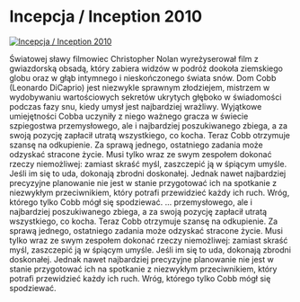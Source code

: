 Incepcja / Inception 2010 
=============
[![Incepcja / Inception 2010 ](http://vidos.pl/images/player.gif)](http://vidos.pl/incepcja-inception-2010)

 Światowej sławy filmowiec Christopher Nolan wyreżyserował film z gwiazdorską obsadą, który zabiera widzów w podróż dookoła ziemskiego globu oraz w głąb intymnego i nieskończonego świata snów. Dom Cobb (Leonardo DiCaprio) jest niezwykle sprawnym złodziejem, mistrzem w wydobywaniu wartościowych sekretów ukrytych głęboko w świadomości podczas fazy snu, kiedy umysł jest najbardziej wrażliwy. Wyjątkowe umiejętności Cobba uczyniły z niego ważnego gracza w świecie szpiegostwa przemysłowego, ale i najbardziej poszukiwanego zbiega, a za swoją pozycję zapłacił utratą wszystkiego, co kocha. Teraz Cobb otrzymuje szansę na odkupienie. Za sprawą jednego, ostatniego zadania może odzyskać stracone życie. Musi tylko wraz ze swym zespołem dokonać rzeczy niemożliwej: zamiast skraść myśl, zaszczepić ją w śpiącym umyśle. Jeśli im się to uda, dokonają zbrodni doskonałej. Jednak nawet najbardziej precyzyjne planowanie nie jest w stanie przygotować ich na spotkanie z niezwykłym przeciwnikiem, który potrafi przewidzieć każdy ich ruch. Wróg, którego tylko Cobb mógł się spodziewać.   ... przemysłowego, ale i najbardziej poszukiwanego zbiega, a za swoją pozycję zapłacił utratą wszystkiego, co kocha. Teraz Cobb otrzymuje szansę na odkupienie. Za sprawą jednego, ostatniego zadania może odzyskać stracone życie. Musi tylko wraz ze swym zespołem dokonać rzeczy niemożliwej: zamiast skraść myśl, zaszczepić ją w śpiącym umyśle. Jeśli im się to uda, dokonają zbrodni doskonałej. Jednak nawet najbardziej precyzyjne planowanie nie jest w stanie przygotować ich na spotkanie z niezwykłym przeciwnikiem, który potrafi przewidzieć każdy ich ruch. Wróg, którego tylko Cobb mógł się spodziewać.
